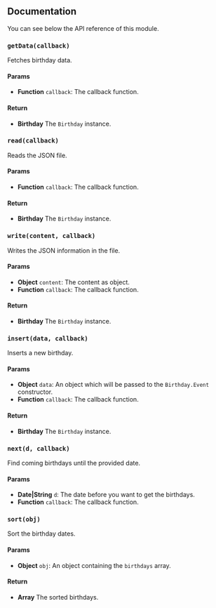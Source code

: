 ## Documentation

You can see below the API reference of this module.

### `getData(callback)`
Fetches birthday data.

#### Params

- **Function** `callback`: The callback function.

#### Return
- **Birthday** The `Birthday` instance.

### `read(callback)`
Reads the JSON file.

#### Params

- **Function** `callback`: The callback function.

#### Return
- **Birthday** The `Birthday` instance.

### `write(content, callback)`
Writes the JSON information in the file.

#### Params

- **Object** `content`: The content as object.
- **Function** `callback`: The callback function.

#### Return
- **Birthday** The `Birthday` instance.

### `insert(data, callback)`
Inserts a new birthday.

#### Params

- **Object** `data`: An object which will be passed to the `Birthday.Event` constructor.
- **Function** `callback`: The callback function.

#### Return
- **Birthday** The `Birthday` instance.

### `next(d, callback)`
Find coming birthdays until the provided date.

#### Params

- **Date|String** `d`: The date before you want to get the birthdays.
- **Function** `callback`: The callback function.

### `sort(obj)`
Sort the birthday dates.

#### Params

- **Object** `obj`: An object containing the `birthdays` array.

#### Return
- **Array** The sorted birthdays.

